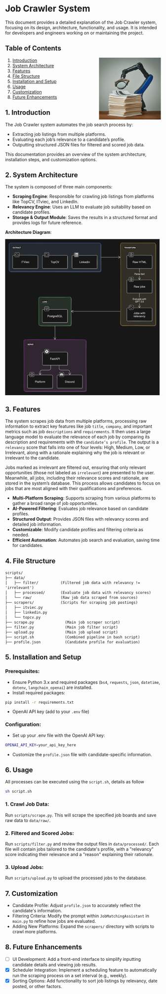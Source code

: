 # Job Crawler System 

This document provides a detailed explanation of the Job Crawler system, focusing on its design, architecture, functionality, and usage. It is intended for developers and engineers working on or maintaining the project.

## Table of Contents
<img align="right" width="200" src="banner.jpg">

1. [Introduction](#1-introduction)
2. [System Architecture](#2-system-architecture)
3. [Features](#3-features)
4. [File Structure](#4-file-structure)
5. [Installation and Setup](#5-installation-and-setup)
6. [Usage](#6-usage)
7. [Customization](#7-customization)
8.  [Future Enhancements](#8-future-enhancements)

## 1. Introduction
The Job Crawler system automates the job search process by:
- Extracting job listings from multiple platforms.
- Evaluating each job’s relevance to a candidate’s profile.
- Outputting structured JSON files for filtered and scored job data.

This documentation provides an overview of the system architecture, installation steps, and customization options.

## 2. System Architecture
The system is composed of three main components:
- **Scraping Engine**: Responsible for crawling job listings from platforms like TopCV, ITviec, and LinkedIn.
- **Relevancy Engine**: Uses an LLM to evaluate job suitability based on candidate profiles.
- **Storage & Output Module**: Saves the results in a structured format and provides logs for future reference.

**Architecture Diagram**:

<img width="500" src="pipeline.png">

## 3. Features
The system scrapes job data from multiple platforms, processing raw information to extract key features like job `title`, `company`, and important metrics such as job `descriptions` and `requirements`. It then uses a large language model to evaluate the relevance of each job by comparing its description and requirements with the `candidate’s profile`. The output is a `relevancy` score that falls into one of four levels: High, Medium, Low, or Irrelevant, along with a rationale explaining why the job is relevant or irrelevant to the candidate.

Jobs marked as irrelevant are filtered out, ensuring that only relevant opportunities (those not labeled as `irrelevant`) are presented to the user. Meanwhile, all jobs, including their relevance scores and rationale, are stored in the system’s database. This process allows candidates to focus on jobs that are most aligned with their qualifications and preferences.

- **Multi-Platform Scraping**: Supports scraping from various platforms to gather a broad range of job opportunities.
- **AI-Powered Filtering**: Evaluates job relevance based on candidate profiles.
- **Structured Output**: Provides JSON files with relevancy scores and detailed job information.
- **Customizable**: Modify candidate profiles and filtering criteria as needed.
- **Efficient Automation**: Automates job search and evaluation, saving time for candidates.

## 4. File Structure
```
scripts/
├── data/
│   ├── filter/          (Filtered job data with relevancy != 'irrelevant')
│   ├── processed/       (Evaluate job data with relevancy scores)
│   └── raw/             (Raw job data scraped from sources)
├── scrapers/            (Scripts for scraping job postings)
│   ├── itviec.py        
│   ├── linkedin.py      
│   └── topcv.py         
├── scrape.py              (Main job scraper script)
├── filter.py              (Main job filter script)
├── upload.py              (Main job upload script)
├── script.sh              (Combined pipeline in bash script)
├── profile.json           (Candidate profile for evaluation)
```

## 5. Installation and Setup
### Prerequisites:
- Ensure Python 3.x and required packages (`bs4`, `requests`, `json`, `datetime`, `dotenv`, `langchain_openai`) are installed.
- Install required packages: 
```sh
pip install -r requirements.txt
```
- OpenAI API key (add to your `.env` file)

### Configuration:

- Set up your .env file with the OpenAI API key:
```bash
OPENAI_API_KEY=your_api_key_here
```
- Customize the `profile.json` file with candidate-specific information.

## 6. Usage
All processes can be executed using the `script.sh`, details as follow

```sh
sh script.sh
```

### 1. Crawl Job Data:
Run `scripts/scrape.py`. This will scrape the specified job boards and save raw data to `data/raw/`.
### 2. Filtered and Scored Jobs:
Run `scripts/filter.py` and review the output files in `data/processed/`. Each file will contain jobs tailored to the candidate's profile, with a "relevancy" score indicating their relevance and a "reason" explaining their rationale.
### 3. Upload Jobs:
Run `scripts/upload.py` to upload the processed jobs to the database.

## 7. Customization
- Candidate Profile: Adjust `profile.json` to accurately reflect the candidate's information.
- Filtering Criteria: Modify the prompt within `JobMatchingAssistant` in `main.py` to refine how jobs are evaluated.
- Adding New Platforms: Expand the `scrapers/` directory with scripts to crawl more platforms.

## 8. Future Enhancements
- [ ] UI Development: Add a front-end interface to simplify inputting candidate details and viewing job results.
- [x] Scheduler Integration: Implement a scheduling feature to automatically run the scraping process on a set interval (e.g., weekly).
- [x] Sorting Options: Add functionality to sort job listings by relevancy, date posted, or other factors.